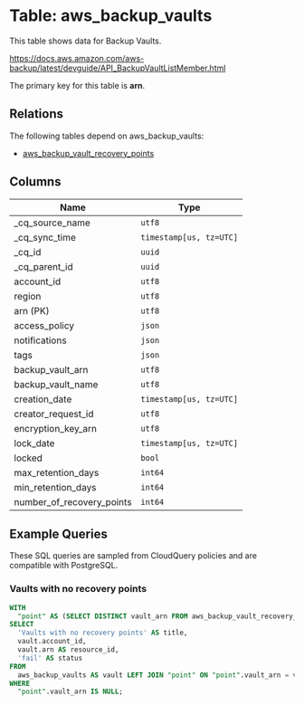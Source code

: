 # Table: aws_backup_vaults

This table shows data for Backup Vaults.

https://docs.aws.amazon.com/aws-backup/latest/devguide/API_BackupVaultListMember.html

The primary key for this table is **arn**.

## Relations

The following tables depend on aws_backup_vaults:
  - [aws_backup_vault_recovery_points](aws_backup_vault_recovery_points)

## Columns

| Name          | Type          |
| ------------- | ------------- |
|_cq_source_name|`utf8`|
|_cq_sync_time|`timestamp[us, tz=UTC]`|
|_cq_id|`uuid`|
|_cq_parent_id|`uuid`|
|account_id|`utf8`|
|region|`utf8`|
|arn (PK)|`utf8`|
|access_policy|`json`|
|notifications|`json`|
|tags|`json`|
|backup_vault_arn|`utf8`|
|backup_vault_name|`utf8`|
|creation_date|`timestamp[us, tz=UTC]`|
|creator_request_id|`utf8`|
|encryption_key_arn|`utf8`|
|lock_date|`timestamp[us, tz=UTC]`|
|locked|`bool`|
|max_retention_days|`int64`|
|min_retention_days|`int64`|
|number_of_recovery_points|`int64`|

## Example Queries

These SQL queries are sampled from CloudQuery policies and are compatible with PostgreSQL.

### Vaults with no recovery points

```sql
WITH
  "point" AS (SELECT DISTINCT vault_arn FROM aws_backup_vault_recovery_points)
SELECT
  'Vaults with no recovery points' AS title,
  vault.account_id,
  vault.arn AS resource_id,
  'fail' AS status
FROM
  aws_backup_vaults AS vault LEFT JOIN "point" ON "point".vault_arn = vault.arn
WHERE
  "point".vault_arn IS NULL;
```


